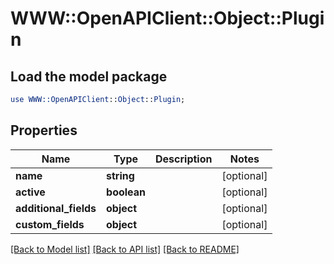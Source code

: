 # WWW::OpenAPIClient::Object::Plugin

## Load the model package
```perl
use WWW::OpenAPIClient::Object::Plugin;
```

## Properties
Name | Type | Description | Notes
------------ | ------------- | ------------- | -------------
**name** | **string** |  | [optional] 
**active** | **boolean** |  | [optional] 
**additional_fields** | **object** |  | [optional] 
**custom_fields** | **object** |  | [optional] 

[[Back to Model list]](../README.md#documentation-for-models) [[Back to API list]](../README.md#documentation-for-api-endpoints) [[Back to README]](../README.md)


